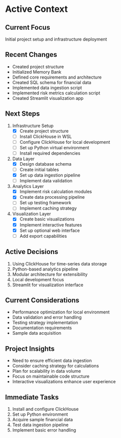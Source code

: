 # Active Context

## Current Focus
Initial project setup and infrastructure deployment

## Recent Changes
- Created project structure
- Initialized Memory Bank
- Defined core requirements and architecture
- Created SQL schema for financial data
- Implemented data ingestion script
- Implemented risk metrics calculation script
- Created Streamlit visualization app

## Next Steps
1. Infrastructure Setup
   - [x] Create project structure
   - [ ] Install ClickHouse in WSL
   - [ ] Configure ClickHouse for local development
   - [ ] Set up Python virtual environment
   - [ ] Install required dependencies

2. Data Layer
   - [x] Design database schema
   - [ ] Create initial tables
   - [x] Set up data ingestion pipeline
   - [ ] Implement data validation

3. Analytics Layer
   - [x] Implement risk calculation modules
   - [x] Create data processing pipeline
   - [ ] Set up testing framework
   - [ ] Implement caching strategy

4. Visualization Layer
   - [x] Create basic visualizations
   - [x] Implement interactive features
   - [x] Set up optional web interface
   - [ ] Add export capabilities

## Active Decisions
1. Using ClickHouse for time-series data storage
2. Python-based analytics pipeline
3. Modular architecture for extensibility
4. Local development focus
5. Streamlit for visualization interface

## Current Considerations
- Performance optimization for local environment
- Data validation and error handling
- Testing strategy implementation
- Documentation requirements
- Sample data acquisition

## Project Insights
- Need to ensure efficient data ingestion
- Consider caching strategy for calculations
- Plan for scalability in data volume
- Focus on maintainable code structure
- Interactive visualizations enhance user experience

## Immediate Tasks
1. Install and configure ClickHouse
2. Set up Python environment
3. Acquire sample financial data
4. Test data ingestion pipeline
5. Implement basic error handling 